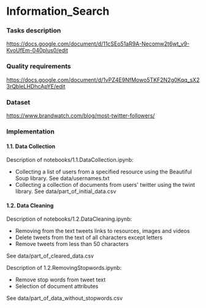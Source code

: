 # Information_Search

### Tasks description  
https://docs.google.com/document/d/11cSEo51aR9A-Necomw2t6wt_v9-KvoUfEm-040plus0/edit

### Quality requirements
https://docs.google.com/document/d/1vPZ4E9NfMowo5TKF2N2g0Kqq_sX23rQbleLHDhcApYE/edit

### Dataset
https://www.brandwatch.com/blog/most-twitter-followers/

### Implementation
#### 1.1. Data Сollection 

Description of notebooks/1.1.DataСollection.ipynb:
* Collecting a list of users from a specified resource using the Beautiful Soup library. See data/usernames.txt
* Collecting a collection of documents from users' twitter using the twint library. See data/part_of_initial_data.csv

#### 1.2. Data Сleaning

Description of notebooks/1.2.DataСleaning.ipynb:
* Removing from the text tweets links to resources, images and videos
* Delete tweets from the text of all characters except letters
* Remove tweets from less than 50 characters

See data/part_of_cleared_data.csv

Description of 1.2.RemovingStopwords.ipynb:
* Remove stop words from tweet text
* Selection of document attributes

See data/part_of_data_without_stopwords.csv
